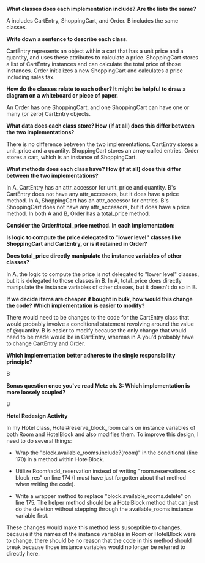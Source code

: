 **What classes does each implementation include? Are the lists the same?**

A includes CartEntry, ShoppingCart, and Order. B includes the same classes.

**Write down a sentence to describe each class.**

CartEntry represents an object within a cart that has a unit price and a quantity, and uses these attributes to calculate a price. ShoppingCart stores a list of CartEntry instances and can calculate the total price of those instances. Order initializes a new ShoppingCart and calculates a price including sales tax.

**How do the classes relate to each other? It might be helpful to draw a diagram on a whiteboard or piece of paper.**

An Order has one ShoppingCart, and one ShoppingCart can have one or many (or zero) CartEntry objects.

**What data does each class store? How (if at all) does this differ between the two implementations?**

There is no difference between the two implementations. CartEntry stores a unit_price and a quantity. ShoppingCart stores an array called entries. Order stores a cart, which is an instance of ShoppingCart.

**What methods does each class have? How (if at all) does this differ between the two implementations?**

In A, CartEntry has an attr_accessor for unit_price and quantity. B's CartEntry does not have any attr_accessors, but it does have a price method. In A, ShoppingCart has an attr_accessor for entries. B's ShoppingCart does not have any attr_accessors, but it does have a price method. In both A and B, Order has a total_price method.

**Consider the Order#total_price method. In each implementation:**

**Is logic to compute the price delegated to "lower level" classes like ShoppingCart and CartEntry, or is it retained in Order?**

**Does total_price directly manipulate the instance variables of other classes?**

In A, the logic to compute the price is not delegated to "lower level" classes, but it is delegated to those classes in B. In A, total_price does directly manipulate the instance variables of other classes, but it doesn't do so in B. 

**If we decide items are cheaper if bought in bulk, how would this change the code? Which implementation is easier to modify?**

There would need to be changes to the code for the CartEntry class that would probably involve a conditional statement revolving around the value of @quantity. B is easier to modify because the only change that would need to be made would be in CartEntry, whereas in A you'd probably have to change CartEntry and Order.

**Which implementation better adheres to the single responsibility principle?**

B

**Bonus question once you've read Metz ch. 3: Which implementation is more loosely coupled?**

B

**Hotel Redesign Activity**

In my Hotel class, Hotel#reserve_block_room calls on instance variables of both Room and HotelBlock and also modifies them. To improve this design, I need to do several things:

* Wrap the "block.available_rooms.include?(room)" in the conditional (line 170) in a method within HotelBlock.

* Utilize Room#add_reservation instead of writing "room.reservations << block_res" on line 174 (I must have just forgotten about that method when writing the code).

* Write a wrapper method to replace "block.available_rooms.delete" on line 175. The helper method should be a HotelBlock method that can just do the deletion without stepping through the available_rooms instance variable first.

These changes would make this method less susceptible to changes, because if the names of the instance variables in Room or HotelBlock were to change, there should be no reason that the code in this method should break because those instance variables would no longer be referred to directly here.